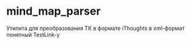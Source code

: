 # mind_map_parser
Утилита для преобразования ТК в формате iThoughts в xml-формат понятный TestLink-у
